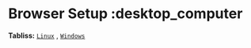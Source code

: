 # Browser Setup :desktop_computer

**Tabliss:** [`Linux`](./Tabliss/tabliss_linux.json) , [`Windows`](./Tabliss/tabliss_windows.json)
